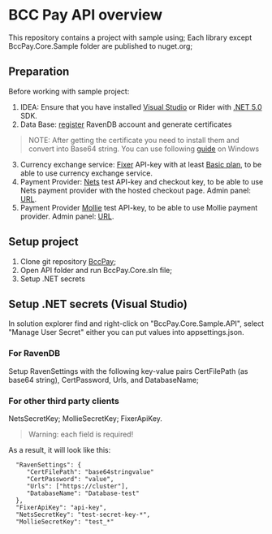 # BCC Pay API overview
  This repository contains a project with sample using; Each library except BccPay.Core.Sample folder are published to nuget.org;
	
## Preparation
  Before working with sample project:
   1. IDEA: Ensure that you have installed [Visual Studio](https://visualstudio.microsoft.com/) or Rider with [.NET 5.0](https://dotnet.microsoft.com/download/dotnet/5.0) SDK.
   2. Data Base: [register](https://cloud.ravendb.net/user/register) RavenDB account and generate certificates
>NOTE: After getting the certificate you need to install them and convert into Base64
string. You can use following [guide](https://blog.techfabric.com/convert-pfx-certificate-to-base64-string/) on Windows
   
   3. Currency exchange service: [Fixer](https://fixer.io/documentation) API-key with at least [Basic plan](https://fixer.io/product), to be able to use currency exchange service.
   4. Payment Provider: [Nets](https://developers.nets.eu/en-EU/) test API-key and checkout key, to be able to use Nets payment provider with the hosted checkout page. Admin panel: [URL](https://portal.dibspayment.eu/).
   5. Payment Provider [Mollie](https://www.mollie.com/en) test API-key, to be able to use Mollie payment provider. Admin panel: [URL](https://www.mollie.com/dashboard/login?lang=en). 

## Setup project
  1. Clone git repository [BccPay](https://github.com/bcc-code/bcc-pay);
  2. Open API folder and run BccPay.Core.sln file;
  3. Setup .NET secrets 

## Setup .NET secrets (Visual Studio)
  In solution explorer find and right-click on "BccPay.Core.Sample.API", select "Manage User Secret" either you can put values into appsettings.json.  

  ### For RavenDB 
  Setup RavenSettings with the following key-value pairs CertFilePath (as base64 string), CertPassword, Urls, and DatabaseName;  

  ### For other third party clients
  NetsSecretKey; MollieSecretKey; FixerApiKey.  

>Warning: each field is required!  

As a result, it will look like this:
```
  "RavenSettings": {
     "CertFilePath": "base64stringvalue"
     "CertPassword": "value",
     "Urls": ["https://cluster"],
     "DatabaseName": "Database-test"
  },
  "FixerApiKey": "api-key",
  "NetsSecretKey": "test-secret-key-*",
  "MollieSecretKey": "test_*" 
```